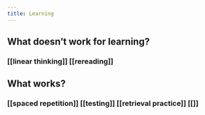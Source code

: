 ```yaml
---
title: Learning
---
```


## What doesn’t work for learning?
### [[linear thinking]] [[rereading]]
## What works?
### [[spaced repetition]] [[testing]] [[retrieval practice]] [[]]
